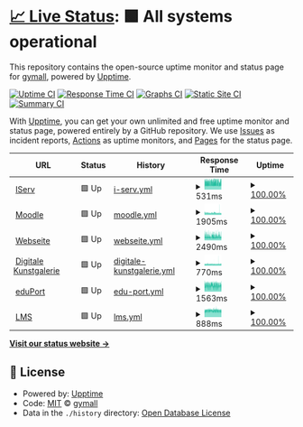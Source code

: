 # [📈 Live Status](https://monitor.it.gymall.de): <!--live status--> **🟩 All systems operational**

This repository contains the open-source uptime monitor and status page for [gymall](https://monitor.it.gymall.de), powered by [Upptime](https://github.com/upptime/upptime).

[![Uptime CI](https://github.com/gymall/upptime/workflows/Uptime%20CI/badge.svg)](https://github.com/upptime/upptime/actions?query=workflow%3A%22Uptime+CI%22)
[![Response Time CI](https://github.com/gymall/upptime/workflows/Response%20Time%20CI/badge.svg)](https://github.com/upptime/upptime/actions?query=workflow%3A%22Response+Time+CI%22)
[![Graphs CI](https://github.com/gymall/upptime/workflows/Graphs%20CI/badge.svg)](https://github.com/upptime/upptime/actions?query=workflow%3A%22Graphs+CI%22)
[![Static Site CI](https://github.com/gymall/upptime/workflows/Static%20Site%20CI/badge.svg)](https://github.com/upptime/upptime/actions?query=workflow%3A%22Static+Site+CI%22)
[![Summary CI](https://github.com/gymall/upptime/workflows/Summary%20CI/badge.svg)](https://github.com/upptime/upptime/actions?query=workflow%3A%22Summary+CI%22)

With [Upptime](https://upptime.js.org), you can get your own unlimited and free uptime monitor and status page, powered entirely by a GitHub repository. We use [Issues](https://github.com/gymall/upptime/issues) as incident reports, [Actions](https://github.com/gymall/upptime/actions) as uptime monitors, and [Pages](https://monitor.it.gymall.de) for the status page.

<!--start: status pages-->
<!-- This summary is generated by Upptime (https://github.com/upptime/upptime) -->
<!-- Do not edit this manually, your changes will be overwritten -->
<!-- prettier-ignore -->
| URL | Status | History | Response Time | Uptime |
| --- | ------ | ------- | ------------- | ------ |
| <img alt="" src="https://gymall.de/iserv/static/icons/favicon.ico" height="13"> [IServ](https://gymall.de/iserv/) | 🟩 Up | [i-serv.yml](https://github.com/gymall/upptime/commits/HEAD/history/i-serv.yml) | <details><summary><img alt="Response time graph" src="./graphs/i-serv/response-time-week.png" height="20"> 531ms</summary><br><a href="https://gymall.github.io/upptime/history/i-serv"><img alt="Response time 553" src="https://img.shields.io/endpoint?url=https%3A%2F%2Fraw.githubusercontent.com%2Fgymall%2Fupptime%2FHEAD%2Fapi%2Fi-serv%2Fresponse-time.json"></a><br><a href="https://gymall.github.io/upptime/history/i-serv"><img alt="24-hour response time 532" src="https://img.shields.io/endpoint?url=https%3A%2F%2Fraw.githubusercontent.com%2Fgymall%2Fupptime%2FHEAD%2Fapi%2Fi-serv%2Fresponse-time-day.json"></a><br><a href="https://gymall.github.io/upptime/history/i-serv"><img alt="7-day response time 531" src="https://img.shields.io/endpoint?url=https%3A%2F%2Fraw.githubusercontent.com%2Fgymall%2Fupptime%2FHEAD%2Fapi%2Fi-serv%2Fresponse-time-week.json"></a><br><a href="https://gymall.github.io/upptime/history/i-serv"><img alt="30-day response time 532" src="https://img.shields.io/endpoint?url=https%3A%2F%2Fraw.githubusercontent.com%2Fgymall%2Fupptime%2FHEAD%2Fapi%2Fi-serv%2Fresponse-time-month.json"></a><br><a href="https://gymall.github.io/upptime/history/i-serv"><img alt="1-year response time 553" src="https://img.shields.io/endpoint?url=https%3A%2F%2Fraw.githubusercontent.com%2Fgymall%2Fupptime%2FHEAD%2Fapi%2Fi-serv%2Fresponse-time-year.json"></a></details> | <details><summary><a href="https://gymall.github.io/upptime/history/i-serv">100.00%</a></summary><a href="https://gymall.github.io/upptime/history/i-serv"><img alt="All-time uptime 100.00%" src="https://img.shields.io/endpoint?url=https%3A%2F%2Fraw.githubusercontent.com%2Fgymall%2Fupptime%2FHEAD%2Fapi%2Fi-serv%2Fuptime.json"></a><br><a href="https://gymall.github.io/upptime/history/i-serv"><img alt="24-hour uptime 100.00%" src="https://img.shields.io/endpoint?url=https%3A%2F%2Fraw.githubusercontent.com%2Fgymall%2Fupptime%2FHEAD%2Fapi%2Fi-serv%2Fuptime-day.json"></a><br><a href="https://gymall.github.io/upptime/history/i-serv"><img alt="7-day uptime 100.00%" src="https://img.shields.io/endpoint?url=https%3A%2F%2Fraw.githubusercontent.com%2Fgymall%2Fupptime%2FHEAD%2Fapi%2Fi-serv%2Fuptime-week.json"></a><br><a href="https://gymall.github.io/upptime/history/i-serv"><img alt="30-day uptime 100.00%" src="https://img.shields.io/endpoint?url=https%3A%2F%2Fraw.githubusercontent.com%2Fgymall%2Fupptime%2FHEAD%2Fapi%2Fi-serv%2Fuptime-month.json"></a><br><a href="https://gymall.github.io/upptime/history/i-serv"><img alt="1-year uptime 100.00%" src="https://img.shields.io/endpoint?url=https%3A%2F%2Fraw.githubusercontent.com%2Fgymall%2Fupptime%2FHEAD%2Fapi%2Fi-serv%2Fuptime-year.json"></a></details>
| <img alt="" src="https://moodle.gymall.de/theme/image.php/boost/theme/1616999343/favicon" height="13"> [Moodle](https://moodle.gymall.de/) | 🟩 Up | [moodle.yml](https://github.com/gymall/upptime/commits/HEAD/history/moodle.yml) | <details><summary><img alt="Response time graph" src="./graphs/moodle/response-time-week.png" height="20"> 1905ms</summary><br><a href="https://gymall.github.io/upptime/history/moodle"><img alt="Response time 1995" src="https://img.shields.io/endpoint?url=https%3A%2F%2Fraw.githubusercontent.com%2Fgymall%2Fupptime%2FHEAD%2Fapi%2Fmoodle%2Fresponse-time.json"></a><br><a href="https://gymall.github.io/upptime/history/moodle"><img alt="24-hour response time 1912" src="https://img.shields.io/endpoint?url=https%3A%2F%2Fraw.githubusercontent.com%2Fgymall%2Fupptime%2FHEAD%2Fapi%2Fmoodle%2Fresponse-time-day.json"></a><br><a href="https://gymall.github.io/upptime/history/moodle"><img alt="7-day response time 1905" src="https://img.shields.io/endpoint?url=https%3A%2F%2Fraw.githubusercontent.com%2Fgymall%2Fupptime%2FHEAD%2Fapi%2Fmoodle%2Fresponse-time-week.json"></a><br><a href="https://gymall.github.io/upptime/history/moodle"><img alt="30-day response time 2076" src="https://img.shields.io/endpoint?url=https%3A%2F%2Fraw.githubusercontent.com%2Fgymall%2Fupptime%2FHEAD%2Fapi%2Fmoodle%2Fresponse-time-month.json"></a><br><a href="https://gymall.github.io/upptime/history/moodle"><img alt="1-year response time 1995" src="https://img.shields.io/endpoint?url=https%3A%2F%2Fraw.githubusercontent.com%2Fgymall%2Fupptime%2FHEAD%2Fapi%2Fmoodle%2Fresponse-time-year.json"></a></details> | <details><summary><a href="https://gymall.github.io/upptime/history/moodle">100.00%</a></summary><a href="https://gymall.github.io/upptime/history/moodle"><img alt="All-time uptime 100.00%" src="https://img.shields.io/endpoint?url=https%3A%2F%2Fraw.githubusercontent.com%2Fgymall%2Fupptime%2FHEAD%2Fapi%2Fmoodle%2Fuptime.json"></a><br><a href="https://gymall.github.io/upptime/history/moodle"><img alt="24-hour uptime 100.00%" src="https://img.shields.io/endpoint?url=https%3A%2F%2Fraw.githubusercontent.com%2Fgymall%2Fupptime%2FHEAD%2Fapi%2Fmoodle%2Fuptime-day.json"></a><br><a href="https://gymall.github.io/upptime/history/moodle"><img alt="7-day uptime 100.00%" src="https://img.shields.io/endpoint?url=https%3A%2F%2Fraw.githubusercontent.com%2Fgymall%2Fupptime%2FHEAD%2Fapi%2Fmoodle%2Fuptime-week.json"></a><br><a href="https://gymall.github.io/upptime/history/moodle"><img alt="30-day uptime 100.00%" src="https://img.shields.io/endpoint?url=https%3A%2F%2Fraw.githubusercontent.com%2Fgymall%2Fupptime%2FHEAD%2Fapi%2Fmoodle%2Fuptime-month.json"></a><br><a href="https://gymall.github.io/upptime/history/moodle"><img alt="1-year uptime 100.00%" src="https://img.shields.io/endpoint?url=https%3A%2F%2Fraw.githubusercontent.com%2Fgymall%2Fupptime%2FHEAD%2Fapi%2Fmoodle%2Fuptime-year.json"></a></details>
| <img alt="" src="https://gymnasium-allermoehe.hamburg.de/wp-content/uploads/sites/16/2018/02/cropped-GymAll-Icon-32x32.png" height="13"> [Webseite](https://gymnasium-allermoehe.hamburg.de/) | 🟩 Up | [webseite.yml](https://github.com/gymall/upptime/commits/HEAD/history/webseite.yml) | <details><summary><img alt="Response time graph" src="./graphs/webseite/response-time-week.png" height="20"> 2490ms</summary><br><a href="https://gymall.github.io/upptime/history/webseite"><img alt="Response time 2144" src="https://img.shields.io/endpoint?url=https%3A%2F%2Fraw.githubusercontent.com%2Fgymall%2Fupptime%2FHEAD%2Fapi%2Fwebseite%2Fresponse-time.json"></a><br><a href="https://gymall.github.io/upptime/history/webseite"><img alt="24-hour response time 2255" src="https://img.shields.io/endpoint?url=https%3A%2F%2Fraw.githubusercontent.com%2Fgymall%2Fupptime%2FHEAD%2Fapi%2Fwebseite%2Fresponse-time-day.json"></a><br><a href="https://gymall.github.io/upptime/history/webseite"><img alt="7-day response time 2490" src="https://img.shields.io/endpoint?url=https%3A%2F%2Fraw.githubusercontent.com%2Fgymall%2Fupptime%2FHEAD%2Fapi%2Fwebseite%2Fresponse-time-week.json"></a><br><a href="https://gymall.github.io/upptime/history/webseite"><img alt="30-day response time 2546" src="https://img.shields.io/endpoint?url=https%3A%2F%2Fraw.githubusercontent.com%2Fgymall%2Fupptime%2FHEAD%2Fapi%2Fwebseite%2Fresponse-time-month.json"></a><br><a href="https://gymall.github.io/upptime/history/webseite"><img alt="1-year response time 2144" src="https://img.shields.io/endpoint?url=https%3A%2F%2Fraw.githubusercontent.com%2Fgymall%2Fupptime%2FHEAD%2Fapi%2Fwebseite%2Fresponse-time-year.json"></a></details> | <details><summary><a href="https://gymall.github.io/upptime/history/webseite">100.00%</a></summary><a href="https://gymall.github.io/upptime/history/webseite"><img alt="All-time uptime 100.00%" src="https://img.shields.io/endpoint?url=https%3A%2F%2Fraw.githubusercontent.com%2Fgymall%2Fupptime%2FHEAD%2Fapi%2Fwebseite%2Fuptime.json"></a><br><a href="https://gymall.github.io/upptime/history/webseite"><img alt="24-hour uptime 100.00%" src="https://img.shields.io/endpoint?url=https%3A%2F%2Fraw.githubusercontent.com%2Fgymall%2Fupptime%2FHEAD%2Fapi%2Fwebseite%2Fuptime-day.json"></a><br><a href="https://gymall.github.io/upptime/history/webseite"><img alt="7-day uptime 100.00%" src="https://img.shields.io/endpoint?url=https%3A%2F%2Fraw.githubusercontent.com%2Fgymall%2Fupptime%2FHEAD%2Fapi%2Fwebseite%2Fuptime-week.json"></a><br><a href="https://gymall.github.io/upptime/history/webseite"><img alt="30-day uptime 100.00%" src="https://img.shields.io/endpoint?url=https%3A%2F%2Fraw.githubusercontent.com%2Fgymall%2Fupptime%2FHEAD%2Fapi%2Fwebseite%2Fuptime-month.json"></a><br><a href="https://gymall.github.io/upptime/history/webseite"><img alt="1-year uptime 100.00%" src="https://img.shields.io/endpoint?url=https%3A%2F%2Fraw.githubusercontent.com%2Fgymall%2Fupptime%2FHEAD%2Fapi%2Fwebseite%2Fuptime-year.json"></a></details>
| <img alt="" src="https://gymnasium-allermoehe.hamburg.de/wp-content/uploads/sites/16/2018/02/cropped-GymAll-Icon-32x32.png" height="13"> [Digitale Kunstgalerie](http://gymnasium-allermoehe.info/) | 🟩 Up | [digitale-kunstgalerie.yml](https://github.com/gymall/upptime/commits/HEAD/history/digitale-kunstgalerie.yml) | <details><summary><img alt="Response time graph" src="./graphs/digitale-kunstgalerie/response-time-week.png" height="20"> 770ms</summary><br><a href="https://gymall.github.io/upptime/history/digitale-kunstgalerie"><img alt="Response time 744" src="https://img.shields.io/endpoint?url=https%3A%2F%2Fraw.githubusercontent.com%2Fgymall%2Fupptime%2FHEAD%2Fapi%2Fdigitale-kunstgalerie%2Fresponse-time.json"></a><br><a href="https://gymall.github.io/upptime/history/digitale-kunstgalerie"><img alt="24-hour response time 747" src="https://img.shields.io/endpoint?url=https%3A%2F%2Fraw.githubusercontent.com%2Fgymall%2Fupptime%2FHEAD%2Fapi%2Fdigitale-kunstgalerie%2Fresponse-time-day.json"></a><br><a href="https://gymall.github.io/upptime/history/digitale-kunstgalerie"><img alt="7-day response time 770" src="https://img.shields.io/endpoint?url=https%3A%2F%2Fraw.githubusercontent.com%2Fgymall%2Fupptime%2FHEAD%2Fapi%2Fdigitale-kunstgalerie%2Fresponse-time-week.json"></a><br><a href="https://gymall.github.io/upptime/history/digitale-kunstgalerie"><img alt="30-day response time 773" src="https://img.shields.io/endpoint?url=https%3A%2F%2Fraw.githubusercontent.com%2Fgymall%2Fupptime%2FHEAD%2Fapi%2Fdigitale-kunstgalerie%2Fresponse-time-month.json"></a><br><a href="https://gymall.github.io/upptime/history/digitale-kunstgalerie"><img alt="1-year response time 744" src="https://img.shields.io/endpoint?url=https%3A%2F%2Fraw.githubusercontent.com%2Fgymall%2Fupptime%2FHEAD%2Fapi%2Fdigitale-kunstgalerie%2Fresponse-time-year.json"></a></details> | <details><summary><a href="https://gymall.github.io/upptime/history/digitale-kunstgalerie">100.00%</a></summary><a href="https://gymall.github.io/upptime/history/digitale-kunstgalerie"><img alt="All-time uptime 100.00%" src="https://img.shields.io/endpoint?url=https%3A%2F%2Fraw.githubusercontent.com%2Fgymall%2Fupptime%2FHEAD%2Fapi%2Fdigitale-kunstgalerie%2Fuptime.json"></a><br><a href="https://gymall.github.io/upptime/history/digitale-kunstgalerie"><img alt="24-hour uptime 100.00%" src="https://img.shields.io/endpoint?url=https%3A%2F%2Fraw.githubusercontent.com%2Fgymall%2Fupptime%2FHEAD%2Fapi%2Fdigitale-kunstgalerie%2Fuptime-day.json"></a><br><a href="https://gymall.github.io/upptime/history/digitale-kunstgalerie"><img alt="7-day uptime 100.00%" src="https://img.shields.io/endpoint?url=https%3A%2F%2Fraw.githubusercontent.com%2Fgymall%2Fupptime%2FHEAD%2Fapi%2Fdigitale-kunstgalerie%2Fuptime-week.json"></a><br><a href="https://gymall.github.io/upptime/history/digitale-kunstgalerie"><img alt="30-day uptime 100.00%" src="https://img.shields.io/endpoint?url=https%3A%2F%2Fraw.githubusercontent.com%2Fgymall%2Fupptime%2FHEAD%2Fapi%2Fdigitale-kunstgalerie%2Fuptime-month.json"></a><br><a href="https://gymall.github.io/upptime/history/digitale-kunstgalerie"><img alt="1-year uptime 100.00%" src="https://img.shields.io/endpoint?url=https%3A%2F%2Fraw.githubusercontent.com%2Fgymall%2Fupptime%2FHEAD%2Fapi%2Fdigitale-kunstgalerie%2Fuptime-year.json"></a></details>
| <img alt="" src="https://eduport.hamburg.de/wp-content/uploads/sites/223/2016/04/cropped-icon-1-32x32.jpg" height="13"> [eduPort](https://eduport.hamburg.de/) | 🟩 Up | [edu-port.yml](https://github.com/gymall/upptime/commits/HEAD/history/edu-port.yml) | <details><summary><img alt="Response time graph" src="./graphs/edu-port/response-time-week.png" height="20"> 1563ms</summary><br><a href="https://gymall.github.io/upptime/history/edu-port"><img alt="Response time 1662" src="https://img.shields.io/endpoint?url=https%3A%2F%2Fraw.githubusercontent.com%2Fgymall%2Fupptime%2FHEAD%2Fapi%2Fedu-port%2Fresponse-time.json"></a><br><a href="https://gymall.github.io/upptime/history/edu-port"><img alt="24-hour response time 1485" src="https://img.shields.io/endpoint?url=https%3A%2F%2Fraw.githubusercontent.com%2Fgymall%2Fupptime%2FHEAD%2Fapi%2Fedu-port%2Fresponse-time-day.json"></a><br><a href="https://gymall.github.io/upptime/history/edu-port"><img alt="7-day response time 1563" src="https://img.shields.io/endpoint?url=https%3A%2F%2Fraw.githubusercontent.com%2Fgymall%2Fupptime%2FHEAD%2Fapi%2Fedu-port%2Fresponse-time-week.json"></a><br><a href="https://gymall.github.io/upptime/history/edu-port"><img alt="30-day response time 1573" src="https://img.shields.io/endpoint?url=https%3A%2F%2Fraw.githubusercontent.com%2Fgymall%2Fupptime%2FHEAD%2Fapi%2Fedu-port%2Fresponse-time-month.json"></a><br><a href="https://gymall.github.io/upptime/history/edu-port"><img alt="1-year response time 1662" src="https://img.shields.io/endpoint?url=https%3A%2F%2Fraw.githubusercontent.com%2Fgymall%2Fupptime%2FHEAD%2Fapi%2Fedu-port%2Fresponse-time-year.json"></a></details> | <details><summary><a href="https://gymall.github.io/upptime/history/edu-port">100.00%</a></summary><a href="https://gymall.github.io/upptime/history/edu-port"><img alt="All-time uptime 100.00%" src="https://img.shields.io/endpoint?url=https%3A%2F%2Fraw.githubusercontent.com%2Fgymall%2Fupptime%2FHEAD%2Fapi%2Fedu-port%2Fuptime.json"></a><br><a href="https://gymall.github.io/upptime/history/edu-port"><img alt="24-hour uptime 100.00%" src="https://img.shields.io/endpoint?url=https%3A%2F%2Fraw.githubusercontent.com%2Fgymall%2Fupptime%2FHEAD%2Fapi%2Fedu-port%2Fuptime-day.json"></a><br><a href="https://gymall.github.io/upptime/history/edu-port"><img alt="7-day uptime 100.00%" src="https://img.shields.io/endpoint?url=https%3A%2F%2Fraw.githubusercontent.com%2Fgymall%2Fupptime%2FHEAD%2Fapi%2Fedu-port%2Fuptime-week.json"></a><br><a href="https://gymall.github.io/upptime/history/edu-port"><img alt="30-day uptime 100.00%" src="https://img.shields.io/endpoint?url=https%3A%2F%2Fraw.githubusercontent.com%2Fgymall%2Fupptime%2FHEAD%2Fapi%2Fedu-port%2Fuptime-month.json"></a><br><a href="https://gymall.github.io/upptime/history/edu-port"><img alt="1-year uptime 100.00%" src="https://img.shields.io/endpoint?url=https%3A%2F%2Fraw.githubusercontent.com%2Fgymall%2Fupptime%2FHEAD%2Fapi%2Fedu-port%2Fuptime-year.json"></a></details>
| <img alt="" src="https://lms.lernen.hamburg/theme/image.php/ocschool/theme/1616487992/favicon" height="13"> [LMS](https://lms.lernen.hamburg/) | 🟩 Up | [lms.yml](https://github.com/gymall/upptime/commits/HEAD/history/lms.yml) | <details><summary><img alt="Response time graph" src="./graphs/lms/response-time-week.png" height="20"> 888ms</summary><br><a href="https://gymall.github.io/upptime/history/lms"><img alt="Response time 921" src="https://img.shields.io/endpoint?url=https%3A%2F%2Fraw.githubusercontent.com%2Fgymall%2Fupptime%2FHEAD%2Fapi%2Flms%2Fresponse-time.json"></a><br><a href="https://gymall.github.io/upptime/history/lms"><img alt="24-hour response time 869" src="https://img.shields.io/endpoint?url=https%3A%2F%2Fraw.githubusercontent.com%2Fgymall%2Fupptime%2FHEAD%2Fapi%2Flms%2Fresponse-time-day.json"></a><br><a href="https://gymall.github.io/upptime/history/lms"><img alt="7-day response time 888" src="https://img.shields.io/endpoint?url=https%3A%2F%2Fraw.githubusercontent.com%2Fgymall%2Fupptime%2FHEAD%2Fapi%2Flms%2Fresponse-time-week.json"></a><br><a href="https://gymall.github.io/upptime/history/lms"><img alt="30-day response time 901" src="https://img.shields.io/endpoint?url=https%3A%2F%2Fraw.githubusercontent.com%2Fgymall%2Fupptime%2FHEAD%2Fapi%2Flms%2Fresponse-time-month.json"></a><br><a href="https://gymall.github.io/upptime/history/lms"><img alt="1-year response time 921" src="https://img.shields.io/endpoint?url=https%3A%2F%2Fraw.githubusercontent.com%2Fgymall%2Fupptime%2FHEAD%2Fapi%2Flms%2Fresponse-time-year.json"></a></details> | <details><summary><a href="https://gymall.github.io/upptime/history/lms">100.00%</a></summary><a href="https://gymall.github.io/upptime/history/lms"><img alt="All-time uptime 100.00%" src="https://img.shields.io/endpoint?url=https%3A%2F%2Fraw.githubusercontent.com%2Fgymall%2Fupptime%2FHEAD%2Fapi%2Flms%2Fuptime.json"></a><br><a href="https://gymall.github.io/upptime/history/lms"><img alt="24-hour uptime 100.00%" src="https://img.shields.io/endpoint?url=https%3A%2F%2Fraw.githubusercontent.com%2Fgymall%2Fupptime%2FHEAD%2Fapi%2Flms%2Fuptime-day.json"></a><br><a href="https://gymall.github.io/upptime/history/lms"><img alt="7-day uptime 100.00%" src="https://img.shields.io/endpoint?url=https%3A%2F%2Fraw.githubusercontent.com%2Fgymall%2Fupptime%2FHEAD%2Fapi%2Flms%2Fuptime-week.json"></a><br><a href="https://gymall.github.io/upptime/history/lms"><img alt="30-day uptime 100.00%" src="https://img.shields.io/endpoint?url=https%3A%2F%2Fraw.githubusercontent.com%2Fgymall%2Fupptime%2FHEAD%2Fapi%2Flms%2Fuptime-month.json"></a><br><a href="https://gymall.github.io/upptime/history/lms"><img alt="1-year uptime 100.00%" src="https://img.shields.io/endpoint?url=https%3A%2F%2Fraw.githubusercontent.com%2Fgymall%2Fupptime%2FHEAD%2Fapi%2Flms%2Fuptime-year.json"></a></details>

<!--end: status pages-->

[**Visit our status website →**](https://monitor.it.gymall.de)

## 📄 License

- Powered by: [Upptime](https://github.com/upptime/upptime)
- Code: [MIT](./LICENSE) © [gymall](https://monitor.it.gymall.de)
- Data in the `./history` directory: [Open Database License](https://opendatacommons.org/licenses/odbl/1-0/)
